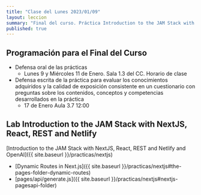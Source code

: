 ```yaml
---
title: "Clase del Lunes 2023/01/09"
layout: leccion
summary: "Final del curso. Práctica Introduction to the JAM Stack with NextJS, React, REST and Netlify"
published: true
---
```


## Programación para el Final del Curso

* Defensa oral de las prácticas 
  * Lunes 9 y Miércoles 11 de Enero. Sala 1.3 del CC. Horario de clase
* Defensa escrita de la práctica para evaluar los conocimientos adquiridos y la calidad de exposición consistente en un cuestionario con preguntas sobre los contenidos, conceptos y competencias desarrollados en la práctica
  * 17 de Enero Aula 3.7 12:00

## Lab Introduction to the JAM Stack with NextJS, React, REST and Netlify

[Introduction to the JAM Stack with NextJS, React, REST and Netlify and OpenAI]({{ site.baseurl }}/practicas/nextjs)

* [Dynamic Routes in Next.js]({{ site.baseurl }}/practicas/nextjs#the-pages-folder-dynamic-routes)
* [pages/api/generate.js]({{ site.baseurl }}/practicas/nextjs#nextjs-pagesapi-folder)
